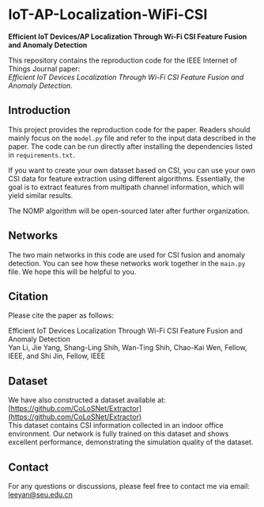# IoT-AP-Localization-WiFi-CSI
**Efficient IoT Devices/AP Localization Through Wi-Fi CSI Feature Fusion and Anomaly Detection**

This repository contains the reproduction code for the IEEE Internet of Things Journal paper:  
*Efficient IoT Devices Localization Through Wi-Fi CSI Feature Fusion and Anomaly Detection*.

## Introduction

This project provides the reproduction code for the paper. Readers should mainly focus on the `model.py` file and refer to the input data described in the paper. The code can be run directly after installing the dependencies listed in `requirements.txt`.

If you want to create your own dataset based on CSI, you can use your own CSI data for feature extraction using different algorithms. Essentially, the goal is to extract features from multipath channel information, which will yield similar results.

The NOMP algorithm will be open-sourced later after further organization.

## Networks

The two main networks in this code are used for CSI fusion and anomaly detection. You can see how these networks work together in the `main.py` file. We hope this will be helpful to you.

## Citation

Please cite the paper as follows:

Efficient IoT Devices Localization Through Wi-Fi  CSI Feature Fusion and Anomaly Detection  
Yan Li, Jie Yang, Shang-Ling Shih, Wan-Ting Shih, Chao-Kai Wen, Fellow, IEEE, and Shi Jin, Fellow, IEEE  

## Dataset

We have also constructed a dataset available at:  
[https://github.com/CoLoSNet/Extractor](https://github.com/CoLoSNet/Extractor)  
This dataset contains CSI information collected in an indoor office environment. Our network is fully trained on this dataset and shows excellent performance, demonstrating the simulation quality of the dataset.

## Contact

For any questions or discussions, please feel free to contact me via email: leeyan@seu.edu.cn
